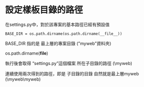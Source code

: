 # 設定樣板目錄的路徑


在settings.py中，對於該專案的基本路徑已經有預設值

    BASE_DIR = os.path.dirname(os.path.dirname(__file__))  



BASE_DIR 指的是 最上層的專案目錄 (”myweb”資料夾)

  os.path.dirname(__file__) 

  執行後會取得 “settings.py”這個檔案 所在子目錄的路徑 (\myweb)

  連續使用兩次得到的路徑，即是 子目錄的目錄 自然就是最上層myweb (\myweb\myweb)  

#

